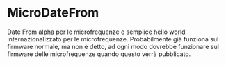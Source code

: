# MicroDateFrom
Date From alpha per le microfrequenze e semplice hello world internazionalizzato per le microfrequenze. Probabilmente già funziona sul firmware normale, ma non è detto, ad ogni modo dovrebbe funzionare sul firmware delle microfrequenze quando questo verrà pubblicato.
